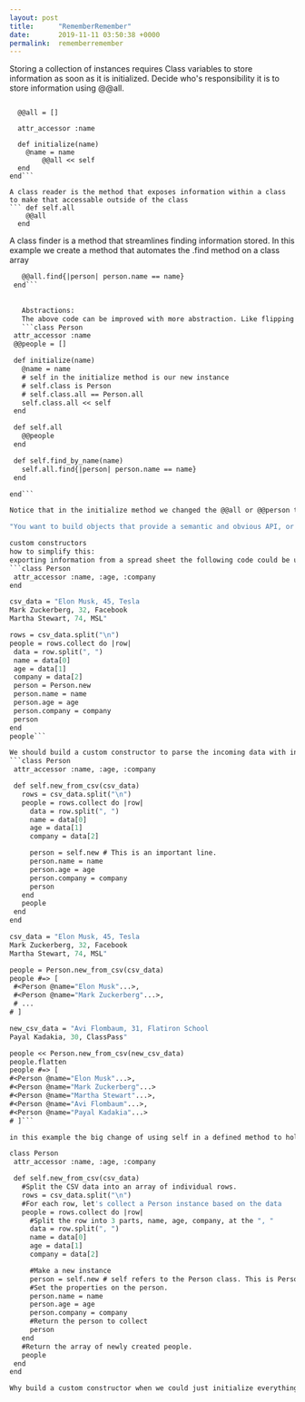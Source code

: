 ```yaml
---
layout: post
title:      "RememberRemember"
date:       2019-11-11 03:50:38 +0000
permalink:  rememberremember
---
```



Storing a collection of instances requires Class variables to store information as soon as it is initialized.  Decide who's responsibility it is to store information using @@all.
```class Song
 
  @@all = []
 
  attr_accessor :name
 
  def initialize(name)
    @name = name
		@@all << self
  end
end```

A class reader is the method that exposes information within a class to make that accessable outside of the class
``` def self.all
    @@all
  end
 ```
 
 A class finder is a method that streamlines finding information stored. In this example we create a method that automates the .find method on a class array
 ``` def self.find_by_name(name)
    @@all.find{|person| person.name == name}
  end```
	
	
	Abstractions:
	The above code can be improved with more abstraction. Like flipping a switch to get light in leiu of starting a fire. Abstraction of the above process will be better. The following example shows the @@all being replaced by @@people.
	```class Person
  attr_accessor :name
  @@people = []
 
  def initialize(name)
    @name = name
    # self in the initialize method is our new instance
    # self.class is Person
    # self.class.all == Person.all
    self.class.all << self
  end
 
  def self.all
    @@people
  end
 
  def self.find_by_name(name)
    self.all.find{|person| person.name == name}
  end
 
end```

Notice that in the initialize method we changed the @@all or @@person to self.class.all . This stores the initialized information in to the Person class.  so then later when we want to find something in self, we can. 

"You want to build objects that provide a semantic and obvious API, or interface. Methods that reveal what the object will do, not how it does that. Always hide the how and show the what."

custom constructors
how to simplify this:
exporting information from a spread sheet the following code could be used. 
```class Person
  attr_accessor :name, :age, :company
end
 
csv_data = "Elon Musk, 45, Tesla
Mark Zuckerberg, 32, Facebook
Martha Stewart, 74, MSL"
 
rows = csv_data.split("\n")
people = rows.collect do |row|
  data = row.split(", ")
  name = data[0]
  age = data[1]
  company = data[2]
  person = Person.new
  person.name = name
  person.age = age
  person.company = company
  person
end
people```

We should build a custom constructor to parse the incoming data with in Person class. This is why we should build a custom constructor. 
```class Person
  attr_accessor :name, :age, :company
 
  def self.new_from_csv(csv_data)
    rows = csv_data.split("\n")
    people = rows.collect do |row|
      data = row.split(", ")
      name = data[0]
      age = data[1]
      company = data[2]
 
      person = self.new # This is an important line.
      person.name = name
      person.age = age
      person.company = company
      person
    end
    people
  end
end
 
csv_data = "Elon Musk, 45, Tesla
Mark Zuckerberg, 32, Facebook
Martha Stewart, 74, MSL"
 
people = Person.new_from_csv(csv_data)
people #=> [
  #<Person @name="Elon Musk"...>,
  #<Person @name="Mark Zuckerberg"...>,
  # ...
# ]
 
new_csv_data = "Avi Flombaum, 31, Flatiron School
Payal Kadakia, 30, ClassPass"
 
people << Person.new_from_csv(new_csv_data)
people.flatten
people #=> [
#<Person @name="Elon Musk"...>,
#<Person @name="Mark Zuckerberg"...>
#<Person @name="Martha Stewart"...>,
#<Person @name="Avi Flombaum"...>,
#<Person @name="Payal Kadakia"...>
# ]```

in this example the big change of using self in a defined method to hold the parsing work will simplify our code for any incoming csv file. This is the same code with explination about what it is doing.

class Person
  attr_accessor :name, :age, :company
 
  def self.new_from_csv(csv_data)
    #Split the CSV data into an array of individual rows.
    rows = csv_data.split("\n")
    #For each row, let's collect a Person instance based on the data
    people = rows.collect do |row|
      #Split the row into 3 parts, name, age, company, at the ", "
      data = row.split(", ")
      name = data[0]
      age = data[1]
      company = data[2]
 
      #Make a new instance
      person = self.new # self refers to the Person class. This is Person.new
      #Set the properties on the person.
      person.name = name
      person.age = age
      person.company = company
      #Return the person to collect
      person
    end
    #Return the array of newly created people.
    people
  end
end

Why build a custom constructor when we could just initialize everything in to a new person object? Well what if you don't want to make a person from an incoming csv file or what if that file isn't a csv?  Initialize needs to be kept as simple as possible so it remains closed to modification. So if we need to create some new functionality later on we don't have to redo the initialize part every time but instead build a new custom constructor.


